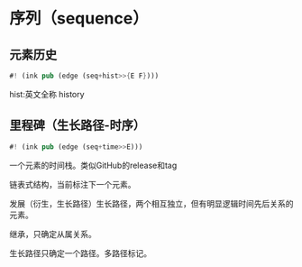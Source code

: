 # 序列（sequence）

## 元素历史
```rs
#! (ink pub (edge (seq+hist>>{E F})))
```

hist:英文全称 history


## 里程碑（生长路径-时序）

```rs
#! (ink pub (edge (seq+time>>E)))
```

一个元素的时间栈。类似GitHub的release和tag

链表式结构，当前标注下一个元素。

发展（衍生，生长路径）生长路径，两个相互独立，但有明显逻辑时间先后关系的元素。

继承，只确定从属关系。

生长路径只确定一个路径。多路径标记。